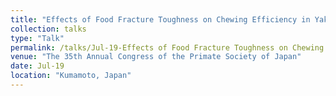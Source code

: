```yaml
---
title: "Effects of Food Fracture Toughness on Chewing Efficiency in Yakushima Japanese Macaques. "
collection: talks
type: "Talk"
permalink: /talks/Jul-19-Effects of Food Fracture Toughness on Chewing Efficiency in Yakushima Japanese Macaques. 
venue: "The 35th Annual Congress of the Primate Society of Japan"
date: Jul-19
location: "Kumamoto, Japan"
---
```

